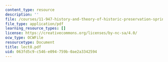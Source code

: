 ```yaml
---
content_type: resource
description: ''
file: /courses/11-947-history-and-theory-of-historic-preservation-spring-2007/063fd5c9c546e094759b0ae2a3342594_lect8.pdf
file_type: application/pdf
learning_resource_types: []
license: https://creativecommons.org/licenses/by-nc-sa/4.0/
ocw_type: OCWFile
resourcetype: Document
title: lect8.pdf
uid: 063fd5c9-c546-e094-759b-0ae2a3342594
---
```

